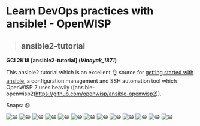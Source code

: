 # Learn DevOps practices with ansible! - OpenWISP 

>## ansible2-tutorial
**GCI 2K18  [ansible2-tutorial] (_Vinayak_1871_)**

This ansible2 tutorial which is an excellent  :ok_hand: source for [getting started with ansible](https://serversforhackers.com/c/an-ansible2-tutorial),
a configuration management and SSH automation tool which OpenWISP 2 uses heavily ([ansible-openwisp2(https://github.com/openwisp/ansible-openwisp2)).

Snaps: :smiley:

![:smile:](https://p0.craigupload.com/r/1983/0/209325.jpg)
![:smile:](https://p0.craigupload.com/r/1983/0/209326.jpg)
![:smile:](https://p0.craigupload.com/r/1983/0/209327.jpg)
![:smile:](https://p0.craigupload.com/r/1983/0/209328.jpg)
![:smile:](https://p0.craigupload.com/r/1983/0/209329.jpg)
![:smile:](https://p0.craigupload.com/r/1983/0/209330.jpg)
![:smile:](https://p0.craigupload.com/r/1983/0/209331.jpg)
![:smile:](https://p0.craigupload.com/r/1983/0/209332.jpg)
![:smile:](https://p0.craigupload.com/r/1983/0/209333.jpg)
![:smile:](https://p0.craigupload.com/r/1983/0/209334.jpg)
![:smile:](https://p0.craigupload.com/r/1983/18567/209335.jpg)
![:smile:](https://p0.craigupload.com/r/1983/18567/209336.jpg)
![:smile:](https://p0.craigupload.com/r/1983/18567/209337.jpg)

